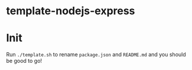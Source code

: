 # template-nodejs-express

# Init

Run `./template.sh` to rename `package.json` and `README.md` and you
should be good to go!

